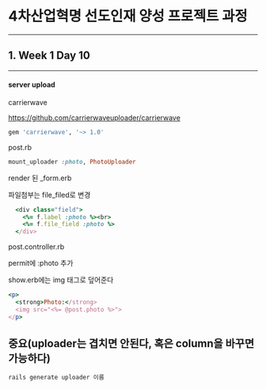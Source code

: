 # 4차산업혁명 선도인재 양성 프로젝트 과정

---
## 1. Week 1 Day 10

***

#### server upload

carrierwave

https://github.com/carrierwaveuploader/carrierwave

```ruby
gem 'carrierwave', '~> 1.0'
```



post.rb

```ruby
mount_uploader :photo, PhotoUploader
```



render 된 _form.erb

파일첨부는 file_filed로 변경

```ruby
  <div class="field">
    <%= f.label :photo %><br>
    <%= f.file_field :photo %>
  </div>
```



post.controller.rb

permit에 :photo 추가



show.erb에는 img 태그로 덮어준다

```ruby
<p>
  <strong>Photo:</strong>
  <img src="<%= @post.photo %>">
</p>
```



## 중요(uploader는 겹치면 안된다, 혹은 column을 바꾸면 가능하다)

```ruby
rails generate uploader 이름
